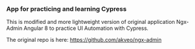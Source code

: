 ### App for practicing and learning Cypress

This is modified and more lightweight version of original application Ngx-Admin Angular 8 to practice UI Automation with Cypress.

The original repo is here: https://github.com/akveo/ngx-admin
